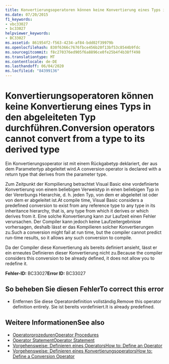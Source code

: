 ```yaml
---
title: Konvertierungsoperatoren können keine Konvertierung eines Typs in den abgeleiteten Typ durchführen.
ms.date: 07/20/2015
f1_keywords:
- vbc33027
- bc33027
helpviewer_keywords:
- BC33027
ms.assetid: 861954f2-f563-4234-af84-bdd02f39979b
ms.openlocfilehash: 830f6366c7676fbce456b20f13bf53c8544b9fdc
ms.sourcegitcommit: f8c270376ed905f6a8896ce0fe25b4f4b38ff498
ms.translationtype: MT
ms.contentlocale: de-DE
ms.lasthandoff: 06/04/2020
ms.locfileid: "84399136"
---
```

# <a name="conversion-operators-cannot-convert-from-a-type-to-its-derived-type"></a><span data-ttu-id="59ffc-102">Konvertierungsoperatoren können keine Konvertierung eines Typs in den abgeleiteten Typ durchführen.</span><span class="sxs-lookup"><span data-stu-id="59ffc-102">Conversion operators cannot convert from a type to its derived type</span></span>
<span data-ttu-id="59ffc-103">Ein Konvertierungsoperator ist mit einem Rückgabetyp deklariert, der aus dem Parametertyp abgeleitet wird.</span><span class="sxs-lookup"><span data-stu-id="59ffc-103">A conversion operator is declared with a return type that derives from the parameter type.</span></span>  
  
 <span data-ttu-id="59ffc-104">Zum Zeitpunkt der Kompilierung betrachtet Visual Basic eine vordefinierte Konvertierung von einem beliebigen Verweistyp in einen beliebigen Typ in der Vererbungs Hierarchie, d. h. jeden Typ, von dem er abgeleitet ist oder von dem er abgeleitet ist.</span><span class="sxs-lookup"><span data-stu-id="59ffc-104">At compile time, Visual Basic considers a predefined conversion to exist from any reference type to any type in its inheritance hierarchy, that is, any type from which it derives or which derives from it.</span></span> <span data-ttu-id="59ffc-105">Eine solche Konvertierung kann zur Laufzeit einen Fehler verursachen. Der Compiler kann jedoch keine Laufzeitergebnisse vorhersagen, deshalb lässt er das Kompilieren solcher Konvertierungen zu.</span><span class="sxs-lookup"><span data-stu-id="59ffc-105">Such a conversion might fail at run time, but the compiler cannot predict run-time results, so it allows any such conversion to compile.</span></span>  
  
 <span data-ttu-id="59ffc-106">Da der Compiler diese Konvertierung als bereits definiert ansieht, lässt er ein erneutes Definieren dieser Konvertierung nicht zu.</span><span class="sxs-lookup"><span data-stu-id="59ffc-106">Because the compiler considers this conversion to be already defined, it does not allow you to redefine it.</span></span>  
  
 <span data-ttu-id="59ffc-107">**Fehler-ID:** BC33027</span><span class="sxs-lookup"><span data-stu-id="59ffc-107">**Error ID:** BC33027</span></span>  
  
## <a name="to-correct-this-error"></a><span data-ttu-id="59ffc-108">So beheben Sie diesen Fehler</span><span class="sxs-lookup"><span data-stu-id="59ffc-108">To correct this error</span></span>  
  
- <span data-ttu-id="59ffc-109">Entfernen Sie diese Operatordefinition vollständig.</span><span class="sxs-lookup"><span data-stu-id="59ffc-109">Remove this operator definition entirely.</span></span> <span data-ttu-id="59ffc-110">Sie ist bereits vordefiniert.</span><span class="sxs-lookup"><span data-stu-id="59ffc-110">It is already predefined.</span></span>  
  
## <a name="see-also"></a><span data-ttu-id="59ffc-111">Weitere Informationen</span><span class="sxs-lookup"><span data-stu-id="59ffc-111">See also</span></span>

- [<span data-ttu-id="59ffc-112">Operatorprozeduren</span><span class="sxs-lookup"><span data-stu-id="59ffc-112">Operator Procedures</span></span>](../programming-guide/language-features/procedures/operator-procedures.md)
- [<span data-ttu-id="59ffc-113">Operator Statement</span><span class="sxs-lookup"><span data-stu-id="59ffc-113">Operator Statement</span></span>](../language-reference/statements/operator-statement.md)
- [<span data-ttu-id="59ffc-114">Vorgehensweise: Definieren eines Operators</span><span class="sxs-lookup"><span data-stu-id="59ffc-114">How to: Define an Operator</span></span>](../programming-guide/language-features/procedures/how-to-define-an-operator.md)
- [<span data-ttu-id="59ffc-115">Vorgehensweise: Definieren eines Konvertierungsoperators</span><span class="sxs-lookup"><span data-stu-id="59ffc-115">How to: Define a Conversion Operator</span></span>](../programming-guide/language-features/procedures/how-to-define-a-conversion-operator.md)
